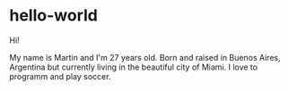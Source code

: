 # hello-world

Hi!

My name is Martin and I'm 27 years old. Born and raised in Buenos Aires, Argentina but currently living in the beautiful city of Miami.
I love to programm and play soccer.
